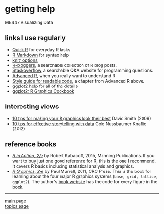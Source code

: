 
getting help
============

ME447 Visualizing Data

links I use regularly
---------------------

-   [Quick R](http://www.statmethods.net/) for everyday R tasks
-   [R Markdown](http://rmarkdown.rstudio.com/) for syntax help
-   [knitr options](http://yihui.name/knitr/options/)
-   [R-bloggers](https://www.r-bloggers.com/), a searchable collection of R blog posts.
-   [Stackoverflow](http://stackoverflow.com/questions/tagged/r), a searchable Q&A website for programming questions.
-   [Advanced R](http://adv-r.had.co.nz/), when you really want to understand R
-   [Style guide for readable code](http://adv-r.had.co.nz/Style.html), a chapter from Advanced R above.
-   [ggplot2 help](http://docs.ggplot2.org/current/index.html) for all of the details
-   [ggplot2: R Graphics Cookbook](http://www.cookbook-r.com/Graphs/)

interesting views
-----------------

-   [10 tips for making your R graphics look their best](http://blog.revolutionanalytics.com/2009/01/10-tips-for-making-your-r-graphics-look-their-best.html) David Smith (2009)
-   [10 tips for effective storytelling with data](http://www.storytellingwithdata.com/blog/2012/11/celebrating-almost-100-posts-with-10?rq=storytelling) Cole Nussbaumer Knaflic (2012)

reference books
---------------

-   [*R in Action, 2/e*](https://www.manning.com/books/r-in-action-second-edition) by Robert Kabacoff, 2015, Manning Publications. If you want to buy just one good reference for R, this is the one I recommend. It covers R basics including statistical analysis and graphics.
-   [*R Graphics, 2/e*](https://www.crcpress.com/R-Graphics-Second-Edition/Murrell/p/book/9781439831762) by Paul Murrell, 2011, CRC Press. This is the book for learning about the four major R graphics systems (`base, grid, lattice, ggplot2`). The author's [book website](https://www.stat.auckland.ac.nz/~paul/RG2e/) has the code for every figure in the book.

------------------------------------------------------------------------

[main page](../README.md)<br> [topics page](../README-by-topic.md)
